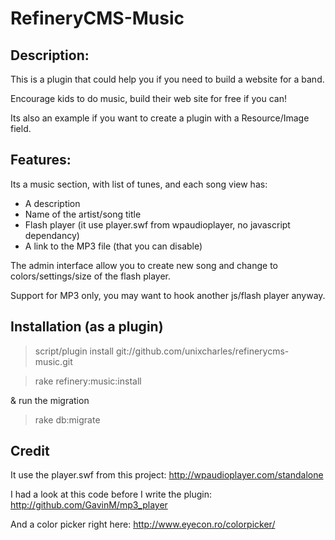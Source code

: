 RefineryCMS-Music
================

Description:
------------

This is a plugin that could help you if you need to build a website for a band. 

Encourage kids to do music, build their web site for free if you can!

Its also an example if you want to create a plugin with a Resource/Image field.

Features:
---------

Its a music section, with list of tunes, and each song view has:

- A description
- Name of the artist/song title
- Flash player (it use player.swf from wpaudioplayer, no javascript dependancy) 
- A link to the MP3 file (that you can disable)

The admin interface allow you to create new song and change to colors/settings/size of the flash player.

Support for MP3 only, you may want to hook another js/flash player anyway.

Installation (as a plugin)
--------------------------
> script/plugin install git://github.com/unixcharles/refinerycms-music.git

> rake refinery:music:install

& run the migration

> rake db:migrate

Credit
------

It use the player.swf from this project:
http://wpaudioplayer.com/standalone

I had a look at this code before I write the plugin:
http://github.com/GavinM/mp3_player

And a color picker right here:
http://www.eyecon.ro/colorpicker/